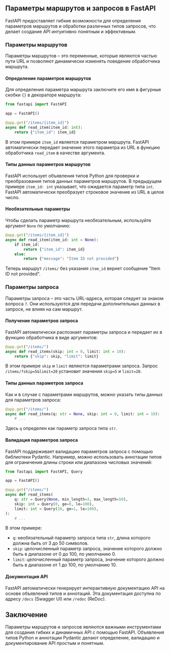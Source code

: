 ## Параметры маршрутов и запросов в FastAPI

FastAPI предоставляет гибкие возможности для определения параметров маршрутов и обработки различных типов запросов, что делает создание API интуитивно понятным и эффективным.

### Параметры маршрутов

Параметры маршрутов – это переменные, которые являются частью пути URL и позволяют динамически изменять поведение обработчика маршрута.

#### Определение параметров маршрутов

Для определения параметра маршрута заключите его имя в фигурные скобки `{}` в декораторе маршрута:

```python
from fastapi import FastAPI

app = FastAPI()

@app.get("/items/{item_id}")
async def read_item(item_id: int):
    return {"item_id": item_id}
```

В этом примере `item_id` является параметром маршрута. FastAPI автоматически передает значение этого параметра из URL в функцию обработчика `read_item` в качестве аргумента.

#### Типы данных параметров маршрутов

FastAPI использует объявления типов Python для проверки и преобразования типов данных параметров маршрутов. В предыдущем примере `item_id: int` указывает, что ожидается параметр типа `int`. FastAPI автоматически преобразует строковое значение из URL в целое число.

#### Необязательные параметры

Чтобы сделать параметр маршрута необязательным, используйте аргумент `None` по умолчанию:

```python
@app.get("/items/{item_id}")
async def read_item(item_id: int = None):
    if item_id:
        return {"item_id": item_id}
    else:
        return {"message": "Item ID not provided"}
```

Теперь маршрут `/items/` без указания `item_id` вернет сообщение "Item ID not provided".

### Параметры запроса

Параметры запроса – это часть URL-адреса, которая следует за знаком вопроса `?`. Они используются для передачи дополнительных данных в запросе, не влияя на сам маршрут.

#### Получение параметров запроса

FastAPI автоматически распознает параметры запроса и передает их в функцию обработчика в виде аргументов:

```python
@app.get("/items/")
async def read_items(skip: int = 0, limit: int = 10):
    return {"skip": skip, "limit": limit}
```

В этом примере `skip` и `limit` являются параметрами запроса. Запрос `/items/?skip=5&limit=20` установит значения `skip=5` и `limit=20`.

#### Типы данных параметров запроса

Как и в случае с параметрами маршрутов, можно указать типы данных для параметров запроса:

```python
@app.get("/items/")
async def read_items(q: str = None, skip: int = 0, limit: int = 10):
    # ...
```

Здесь `q` определен как параметр запроса типа `str`.

#### Валидация параметров запроса

FastAPI поддерживает валидацию параметров запроса с помощью библиотеки Pydantic. Например, можно использовать аннотации типов для ограничения длины строки или диапазона числовых значений:

```python
from fastapi import FastAPI, Query

app = FastAPI()

@app.get("/items/")
async def read_items(
    q: str = Query(None, min_length=3, max_length=50),
    skip: int = Query(0, ge=0, le=100),
    limit: int = Query(10, ge=1, le=100),
):
    # ...
```

В этом примере:

- `q`: необязательный параметр запроса типа `str`, длина которого должна быть от 3 до 50 символов.
- `skip`:  целочисленный параметр запроса, значение которого должно быть в диапазоне от 0 до 100, по умолчанию 0.
- `limit`:  целочисленный параметр запроса, значение которого должно быть в диапазоне от 1 до 100, по умолчанию 10.

#### Документация API

FastAPI автоматически генерирует интерактивную документацию API на основе объявлений типов и аннотаций. Эта документация доступна по адресу `/docs` (Swagger UI) или `/redoc` (ReDoc).

## Заключение

Параметры маршрутов и запросов являются важными инструментами для создания гибких и динамичных API с помощью FastAPI.  Объявления типов Python и аннотации Pydantic делают определение, валидацию и документирование API простым и понятным.
